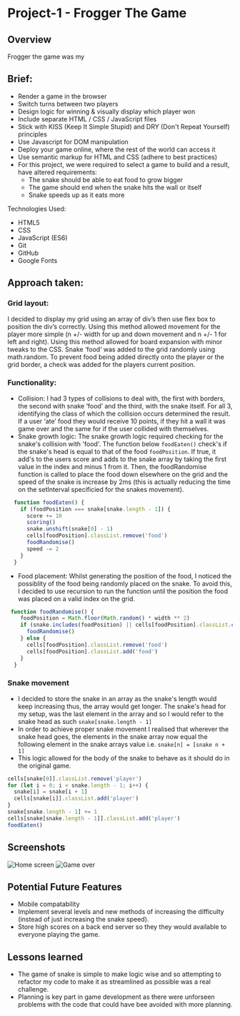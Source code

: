 # Project-1 - Frogger The Game
## Overview

Frogger the game was my 

## Brief:
- Render a game in the browser
- Switch turns between two players
- Design logic for winning & visually display which player won
- Include separate HTML / CSS / JavaScript files
- Stick with KISS (Keep It Simple Stupid) and DRY (Don't Repeat Yourself) principles
- Use Javascript for DOM manipulation
- Deploy your game online, where the rest of the world can access it
- Use semantic markup for HTML and CSS (adhere to best practices)
- For this project, we were required to select a game to build and a result, have altered requirements:
    - The snake should be able to eat food to grow bigger
    - The game should end when the snake hits the wall or itself
    - Snake speeds up as it eats more

Technologies Used:
- HTML5
- CSS
- JavaScript (ES6)
- Git
- GitHub
- Google Fonts

## Approach taken:
### Grid layout:
I decided to display my grid using an array of div’s then use flex box to position the div’s correctly. Using this method allowed movement for the player more simple (n +/- width for up and down movement and n +/- 1 for left and right). Using this method allowed for board expansion with minor tweaks to the CSS. Snake ‘food’ was added to the grid randomly using math.random. To prevent food being added directly onto the player or the grid border, a check was added for the players current position.

### Functionality:
- Collision:
I had 3 types of collisions to deal with, the first with borders, the second with snake ‘food’ and the third, with the snake itself. For all 3, identifying the class of which the collision occurs determined the result. If a user ‘ate’ food they would receive 10 points, if they hit a wall it was game over and the same for if the user collided with themselves.
- Snake growth logic:
The snake growth logic required checking for the snake's collision with 'food'. The function below `foodEaten()` check's if the snake's head is equal to that of the food `foodPosition`. If true, it add's to the users score and adds to the snake array by taking the first value in the index and minus 1 from it. Then, the foodRandomise function is called to place the food down elsewhere on the grid and the speed of the snake is increase by 2ms (this is actually reducing the time on the setInterval specificied for the snakes movement). 
```js
  function foodEaten() {
    if (foodPosition === snake[snake.length - 1]) {
      score += 10
      scoring()
      snake.unshift(snake[0] - 1)
      cells[foodPosition].classList.remove('food')
      foodRandomise()
      speed -= 2
    }
  }
```
- Food placement:
Whilst generating the position of the food, I noticed the possiblity of the food being randomly placed on the snake. To avoid this, I decided to use recursion to run the function until the position the food was placed on a valid index on the grid.
```js
 function foodRandomise() {
    foodPosition = Math.floor(Math.random() * width ** 2)
    if (snake.includes(foodPosition) || cells[foodPosition].classList.contains('border')) {
      foodRandomise()
    } else {
      cells[foodPosition].classList.remove('food')
      cells[foodPosition].classList.add('food')
    }
  }
```
### Snake movement
- I decided to store the snake in an array as the snake's length would keep increasing thus, the array would get longer. The snake's head for my setup, was the last element in the array and so I would refer to the snake head as such `snake[snake.length - 1]`
- In order to achieve proper snake movement I realised that wherever the snake head goes, the elements in the snake array now equal the following element in the snake arrays value i.e. `snake[n] = [snake n + 1]`
- This logic allowed for the body of the snake to behave as it should do in the original game.

```js
cells[snake[0]].classList.remove('player')
for (let i = 0; i < snake.length - 1; i++) {
  snake[i] = snake[i + 1]
  cells[snake[i]].classList.add('player')
}
snake[snake.length - 1] += 1
cells[snake[snake.length - 1]].classList.add('player')
foodEaten()
```

## Screenshots
![Home screen](/images/snake.png)
![Game over](/images/gameover.png)

## Potential Future Features
- Mobile compatability
- Implement several levels and new methods of increasing the difficulty (instead of just increasing the snake speed).
- Store high scores on a back end server so they they would available to everyone playing the game. 

## Lessons learned
- The game of snake is simple to make logic wise and so attempting to refactor my code to make it as streamlined as possible was a real challenge.
- Planning is key part in game development as there were unforseen problems with the code that could have bee avoided with more planning.